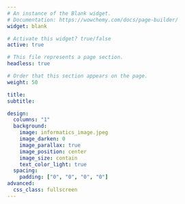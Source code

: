 ```yaml
---
# An instance of the Blank widget.
# Documentation: https://wowchemy.com/docs/page-builder/
widget: blank

# Activate this widget? true/false
active: true

# This file represents a page section.
headless: true

# Order that this section appears on the page.
weight: 50

title:
subtitle:

design:
  columns: "1"
  background:
    image: informatics_image.jpeg
    image_darken: 0
    image_parallax: true
    image_position: center
    image_size: contain 
    text_color_light: true
  spacing:
    padding: ["0", "0", "0", "0"]
advanced:
  css_class: fullscreen
---
```


